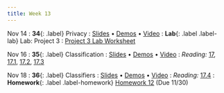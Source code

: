 ```yaml
---
title: Week 13
---
```


Nov 14
: **34**{: .label} Privacy
  : [Slides](#) &#8226; [Demos](#) &#8226; [Video](#)
: **Lab**{: .label .label-lab} Lab: Project 3
  : [Project 3 Lab Worksheet](#)

Nov 16
: **35**{: .label} Classification
  : [Slides](#) &#8226; [Demos](#) &#8226; [Video](#)
: *Reading:* [17](https://inferentialthinking.com/chapters/17/Classification.html), [17.1](https://inferentialthinking.com/chapters/17/1/Nearest_Neighbors.html), [17.2](https://inferentialthinking.com/chapters/17/2/Training_and_Testing.html), [17.3](https://inferentialthinking.com/chapters/17/3/Rows_of_Tables.html)

Nov 18
: **36**{: .label} Classifiers
  : [Slides](#) &#8226; [Demos](#) &#8226; [Video](#)
: *Reading:* [17.4](https://inferentialthinking.com/chapters/17/4/Implementing_the_Classifier.html)
: **Homework**{: .label .label-homework} [Homework 12](#) (Due 11/30)
